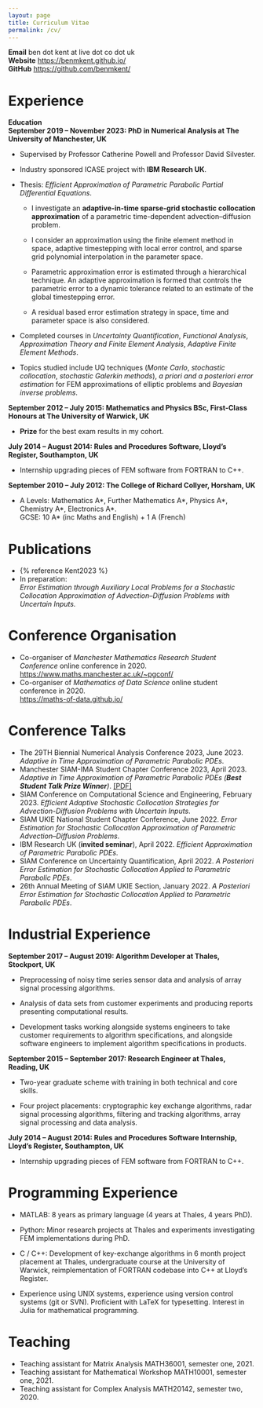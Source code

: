 ```yaml
---
layout: page
title: Curriculum Vitae
permalink: /cv/
---
```


**Email** ben dot kent at live dot co dot uk<br>
**Website** <https://benmkent.github.io/><br>
**GitHub** <https://github.com/benmkent/><br>

# Experience

**Education**  
**September 2019 – November 2023: PhD in Numerical Analysis at The University of Manchester, UK**

-   Supervised by Professor Catherine Powell and Professor David Silvester.

-   Industry sponsored ICASE project with **IBM Research UK**.

-   Thesis: *Efficient Approximation of Parametric Parabolic Partial Differential Equations*.

    -   I investigate an **adaptive-in-time sparse-grid stochastic collocation approximation** of a parametric time-dependent advection–diffusion problem.

    -   I consider an approximation using the finite element method in space, adaptive timestepping with local error control, and sparse grid polynomial interpolation in the parameter space.

    -   Parametric approximation error is estimated through a hierarchical technique. An adaptive approximation is formed that controls the parametric error to a dynamic tolerance related to an estimate of the global timestepping error.

    -   A residual based error estimation strategy in space, time and parameter space is also considered.

-   Completed courses in *Uncertainty Quantification*, *Functional Analysis*, *Approximation Theory and Finite Element Analysis*, *Adaptive Finite Element Methods*.

-   Topics studied include UQ techniques (*Monte Carlo*, *stochastic collocation*, *stochastic Galerkin methods*), *a priori and a posteriori error estimation* for FEM approximations of elliptic problems and *Bayesian inverse problems*.

**September 2012 – July 2015: Mathematics and Physics BSc, First-Class
Honours at The University of Warwick, UK**

-   **Prize** for the best exam results in my cohort.

**July 2014 – August 2014: Rules and Procedures Software, Lloyd’s
Register, Southampton, UK**

-   Internship upgrading pieces of FEM software from FORTRAN to C++.

**September 2010 – July 2012: The College of Richard Collyer, Horsham,
UK**

-   A Levels: Mathematics A\*, Further Mathematics A\*, Physics A\*,
    Chemistry A\*, Electronics A\*.  
    GCSE: 10 A\* (inc Maths and English) + 1 A (French)

# Publications
- {% reference Kent2023 %}
-   In preparation:  
    *Error Estimation through Auxiliary Local Problems for a Stochastic Collocation Approximation of Advection–Diffusion Problems with Uncertain Inputs.*

# Conference Organisation

-   Co-organiser of *Manchester Mathematics Research Student Conference* online conference in 2020.  
    <https://www.maths.manchester.ac.uk/~pgconf/>
-   Co-organiser of *Mathematics of Data Science* online student conference in 2020.  
    <https://maths-of-data.github.io/>

# Conference Talks

-   The 29TH Biennial Numerical Analysis Conference 2023, June 2023.
    *Adaptive in Time Approximation of Parametric Parabolic PDEs*.
-   Manchester SIAM-IMA Student Chapter Conference 2023, April 2023.
    *Adaptive in Time Approximation of Parametric Parabolic PDEs (**Best Student Talk Prize Winner**)*. [\[PDF\]](/assets/slides/bk-siam-student-conference.pdf)
-   SIAM Conference on Computational Science and Engineering, February 2023. 
    *Efficient Adaptive Stochastic Collocation Strategies for Advection-Diffusion Problems with Uncertain Inputs*.
-   SIAM UKIE National Student Chapter Conference, June 2022.
    *Error Estimation for Stochastic Collocation Approximation of Parametric Advection–Diffusion Problems*.
-   IBM Research UK (**invited seminar**), April 2022.
    *Efficient Approximation of Parametric Parabolic PDEs*.
-   SIAM Conference on Uncertainty Quantification, April 2022.
    *A Posteriori Error Estimation for Stochastic Collocation Applied to Parametric Parabolic PDEs*.
-   26th Annual Meeting of SIAM UKIE Section, January 2022. 
    *A Posteriori Error Estimation for Stochastic Collocation Applied to Parametric Parabolic PDEs*.

# Industrial Experience

**September 2017 – August 2019: Algorithm Developer at Thales,
Stockport, UK**

-   Preprocessing of noisy time series sensor data and analysis of array signal processing algorithms.

-   Analysis of data sets from customer experiments and producing reports presenting computational results.

-   Development tasks working alongside systems engineers to take customer requirements to algorithm specifications, and alongside software engineers to implement algorithm specifications in products.

**September 2015 – September 2017: Research Engineer at Thales, Reading,
UK**

-   Two-year graduate scheme with training in both technical and core skills.

-   Four project placements: cryptographic key exchange algorithms, radar signal processing algorithms, filtering and tracking algorithms, array signal processing and data analysis.
    
**July 2014 – August 2014: Rules and Procedures Software Internship,
Lloyd’s Register, Southampton, UK**

-   Internship upgrading pieces of FEM software from FORTRAN to C++.

# Programming Experience

-   MATLAB: 8 years as primary language (4 years at Thales, 4 years
    PhD).

-   Python: Minor research projects at Thales and experiments
    investigating FEM implementations during PhD.

-   C / C++: Development of key-exchange algorithms in 6 month project
    placement at Thales, undergraduate course at the University of
    Warwick, reimplementation of FORTRAN codebase into C++ at Lloyd’s
    Register.

-   Experience using UNIX systems, experience using version control
    systems (git or SVN). Proficient with LaTeX for typesetting.
    Interest in Julia for mathematical programming.

  #  Teaching

-   Teaching assistant for Matrix Analysis MATH36001, semester one, 2021.
-   Teaching assistant for Mathematical Workshop MATH10001, semester one, 2021.
-   Teaching assistant for Complex Analysis MATH20142, semester two, 2020.
